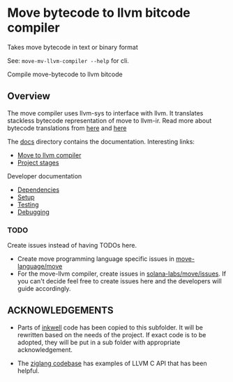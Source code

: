 # Move bytecode to llvm bitcode compiler

Takes move bytecode in text or binary format

See: `move-mv-llvm-compiler --help` for cli.

Compile move-bytecode to llvm bitcode

## Overview

The move compiler uses llvm-sys to interface with llvm. It translates stackless bytecode representation of move to llvm-ir.
Read more about bytecode translations from [here](https://github.com/move-language/move/issues/817) and [here](https://brson.github.io/2023/03/12/move-on-llvm#challenges-of-porting-move)

The [docs](./docs) directory contains the documentation. Interesting links:

- [Move to llvm compiler](./docs/MoveToLLVM.md)
- [Project stages](./docs/MoveToLLVM.md#project-stages)

Developer documentation

- [Dependencies](./docs/Development.md#Dependencies)
- [Setup](./docs/Development.md#Setup)
- [Testing](./docs/Development.md#Testing)
- [Debugging](./docs/Development.md#Debugging)

### TODO

Create issues instead of having TODOs here.

- Create move programming language specific issues in [move-language/move](https://github.com/move-language/move/issues)
- For the move-llvm compiler, create issues in [solana-labs/move/issues](https://github.com/solana-labs/move/issues). If you can't decide feel free to create issues here and the developers will guide accordingly.

## ACKNOWLEDGEMENTS

- Parts of [inkwell](https://github.com/TheDan64/inkwell) code has been copied to this subfolder.
It will be rewritten based on the needs of the project. If exact code is to be adopted, they will be
put in a sub folder with appropriate acknowledgement.

- The [ziglang codebase](https://git.sr.ht/~andrewrk/ziglang/tree/master) has examples of LLVM C API that has been helpful.

